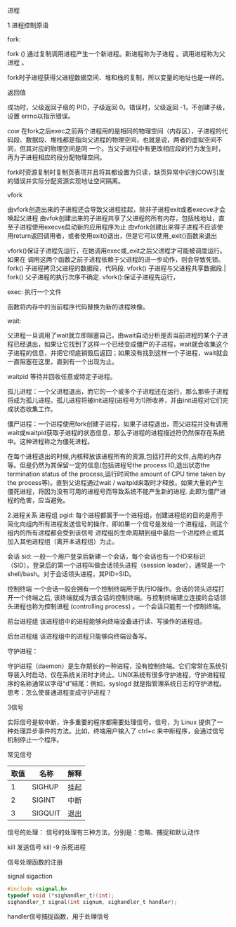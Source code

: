 进程

1.进程控制原语

fork:

fork () 通过复制调用进程产生一个新进程。新进程称为子进程 。调用进程称为父进程 。

fork时子进程获得父进程数据空间、堆和栈的复制，所以变量的地址也是一样的。

返回值

成功时，父级返回子级的 PID，子级返回 0。错误时，父级返回 -1，不创建子级，设置 errno以指示错误。

cow 在fork之后exec之前两个进程用的是相同的物理空间（内存区），子进程的代码段、数据段、堆栈都是指向父进程的物理空间，也就是说，两者的虚拟空间不同，但其对应的物理空间是同
一个。当父子进程中有更改相应段的行为发生时，再为子进程相应的段分配物理空间。

fork时资源复制时复制页表项并且将其都设置为只读，缺页异常中识别COW引发的错误并实际分配资源实现地址空间隔离。

vfork

由vfork创造出来的子进程还会导致父进程挂起，除非子进程exit或者execve才会唤起父进程
由vfok创建出来的子进程共享了父进程的所有内存，包括栈地址，直至子进程使用execve启动新的应用程序为止
由vfork创建出来得子进程不应该使用return返回调用者，或者使用exit()退出，但是它可以使用_exit()函数来退出

vfork()保证子进程先运行，在她调用exec或_exit之后父进程才可能被调度运行。如果在
调用这两个函数之前子进程依赖于父进程的进一步动作，则会导致死锁。
fork() 子进程拷贝父进程的数据段，代码段.
vfork() 子进程与父进程共享数据段.|
fork() 父子进程的执行次序不确定.
vfork():保证子进程先运行，

exec:
执行一个文件

函数将内存中的当前程序代码替换为新的进程映像。

wait:

父进程一旦调用了wait就立即阻塞自己，由wait自动分析是否当前进程的某个子进程已经退出，如果让它找到了这样一个已经变成僵尸的子进程，wait就会收集这个子进程的信息，并把它彻底销毁后返回；如果没有找到这样一个子进程，wait就会一直阻塞在这里，直到有一个出现为止。

waitpid
等待并回收任意或特定子进程。

孤儿进程：一个父进程退出，而它的一个或多个子进程还在运行，那么那些子进程将成为孤儿进程。孤儿进程将被init进程(进程号为1)所收养，并由init进程对它们完成状态收集工作。


僵尸进程：一个进程使用fork创建子进程，如果子进程退出，而父进程并没有调用wait或waitpid获取子进程的状态信息，那么子进程的进程描述符仍然保存在系统中。这种进程称之为僵死进程。

 在每个进程退出的时候,内核释放该进程所有的资源,包括打开的文件,占用的内存等。但是仍然为其保留一定的信息(包括进程号the process ID,退出状态the termination status of the process,运行时间the amount of CPU time taken by the process等)。直到父进程通过wait / waitpid来取时才释放。如果大量的产生僵死进程，将因为没有可用的进程号而导致系统不能产生新的进程. 此即为僵尸进程的危害，应当避免。

 2.进程关系
 进程组 pgid:
每个进程都属于一个进程组，创建进程组的目的是用于简化向组内所有进程发送信号的操作，即如果一个信号是发给一个进程组，则这个组内的所有进程都会受到该信号
进程组的生命周期到组中最后一个进程终止或其加入其他进程组（离开本进程组）为止。

会话 sid:
一般一个用户登录后新建一个会话，每个会话也有一个ID来标识（SID）。登录后的第一个进程叫做会话领头进程（session leader），通常是一个shell/bash。对于会话领头进程，其PID=SID。

控制终端
一个会话一般会拥有一个控制终端用于执行IO操作。会话的领头进程打开一个终端之后, 该终端就成为该会话的控制终端。与控制终端建立连接的会话领头进程也称为控制进程 (controlling process) 。一个会话只能有一个控制终端。

前台进程组
该进程组中的进程能够向终端设备进行读、写操作的进程组。

后台进程组
该进程组中的进程只能够向终端设备写。

 守护进程：

 守护进程（daemon）是生存期长的一种进程，没有控制终端。它们常常在系统引导装入时启动，仅在系统关闭时才终止。UNIX系统有很多守护进程，守护进程程序的名称通常以字母“d”结尾：例如，syslogd 就是指管理系统日志的守护进程。
思考：怎么使普通进程变成守护进程？

 3信号

实际信号是软中断，许多重要的程序都需要处理信号。信号，为 Linux 提供了一种处理异步事件的方法。比如，终端用户输入了 ctrl+c 来中断程序，会通过信号机制停止一个程序。

常见信号

|取值	|名称	|解释	|
|-------|-------|-------|
1|SIGHUP|挂起|	 
2|SIGINT|中断|	 
3|SIGQUIT|退出|

信号的处理：
信号的处理有三种方法，分别是：忽略、捕捉和默认动作

kill 发送信号
kill -9 杀死进程

信号处理函数的注册

signal
sigaction
```c
#include <signal.h>
typedef void (*sighandler_t)(int);
sighandler_t signal(int signum, sighandler_t handler);
```
handler信号捕捉函数，用于处理信号

